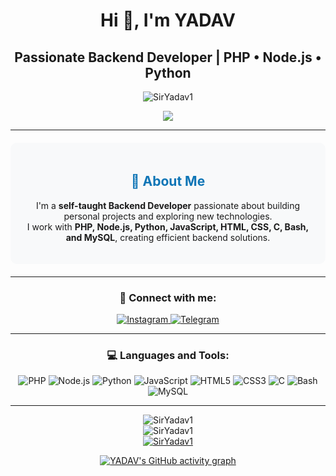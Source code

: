 <div align="center">
<h1>Hi 👋, I'm YADAV</h1>

<h2>Passionate Backend Developer | PHP • Node.js • Python</h2>

<p align="center"> 
  <img src="https://komarev.com/ghpvc/?username=SirYadav1&label=Profile%20views&color=00a400&style=flat" alt="SirYadav1" /> 
</p>

<p align="center">
  <img src="https://github-stats-alpha.vercel.app/api/?username=SirYadav1&cc=000000&tc=00ff00&ic=fff000&bc=fff" align="center">
</p>
<hr>

<div style="background-color: #f8f9fa; padding: 20px; margin: 20px 0; border-radius: 10px;">
<h2 style="color: #0e75b6;">👤 About Me</h2>
<p>
I'm a <strong>self-taught Backend Developer</strong> passionate about building personal projects and exploring new technologies.<br/>
I work with <strong>PHP, Node.js, Python, JavaScript, HTML, CSS, C, Bash, and MySQL</strong>, creating efficient backend solutions.
</p>
</div>

<hr>

<h3 align="center">🤝 Connect with me:</h3>
<p align="center">
    <a href="https://instagram.com/rootxyadav" target="blank">
        <img src="https://img.shields.io/badge/Instagram-E4405F?style=flat-square&logo=instagram&logoColor=white" alt="Instagram" />
    </a>
    <a href="https://t.me/SirYadav" target="blank">
        <img src="https://img.shields.io/badge/Telegram-0088cc?style=flat-square&logo=telegram&logoColor=white" alt="Telegram" />
    </a>
</p>

<hr>

<div align="center">
    <h3>💻 Languages and Tools:</h3>
    <p>
        <img src="https://img.shields.io/badge/PHP-777BB4?style=flat-square&logo=php&logoColor=white" alt="PHP" />
        <img src="https://img.shields.io/badge/Node.js-339933?style=flat-square&logo=nodedotjs&logoColor=white" alt="Node.js" />
        <img src="https://img.shields.io/badge/Python-3776AB?style=flat-square&logo=python&logoColor=white" alt="Python" />
        <img src="https://img.shields.io/badge/JavaScript-F7DF1E?style=flat-square&logo=javascript&logoColor=black" alt="JavaScript" />
        <img src="https://img.shields.io/badge/HTML5-E34F26?style=flat-square&logo=html5&logoColor=white" alt="HTML5" />
        <img src="https://img.shields.io/badge/CSS3-1572B6?style=flat-square&logo=css3&logoColor=white" alt="CSS3" />
        <img src="https://img.shields.io/badge/C-00599C?style=flat-square&logo=c&logoColor=white" alt="C" />
        <img src="https://img.shields.io/badge/Bash-4EAA25?style=flat-square&logo=gnu-bash&logoColor=white" alt="Bash" />
        <img src="https://img.shields.io/badge/MySQL-4479A1?style=flat-square&logo=mysql&logoColor=white" alt="MySQL" />
    </p>
</div>

<hr>

<div align="center">
    <img src="https://github-readme-stats.vercel.app/api/top-langs?username=SirYadav1&show_icons=true&theme=algolia&layout=compact" alt="SirYadav1" />
</div>

<div align="center">
    <img src="https://github-readme-stats.vercel.app/api?username=SirYadav1&show_icons=true&theme=algolia" alt="SirYadav1" />
</div>

<div align="center">
    <a href="https://github.com/ryo-ma/github-profile-trophy">
        <img src="https://github-profile-trophy.vercel.app/?username=SirYadav1&theme=matrix" alt="SirYadav1" />
    </a>
</div>

[![YADAV's GitHub activity graph](https://github-readme-activity-graph.vercel.app/graph?username=SirYadav1&theme=github-compact&bg_color=000000&line=009A22&point=98FB98&color=00FF2B&title_color=00FF2B&area=true)](https://github.com/SirYadav1/github-readme-activity-graph)
